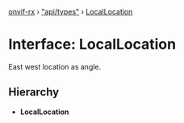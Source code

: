 [onvif-rx](../README.md) › ["api/types"](../modules/_api_types_.md) › [LocalLocation](_api_types_.locallocation.md)

# Interface: LocalLocation

East west location as angle.

## Hierarchy

* **LocalLocation**
